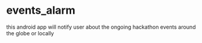 # events_alarm
this android app will notify user about the ongoing hackathon events around the globe or locally
